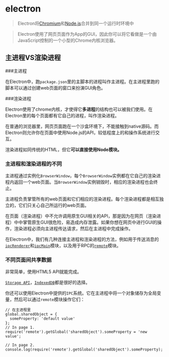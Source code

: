 # electron

> Electron将[Chromium](https://www.chromium.org/Home)和[Node.js](https://nodejs.org/)合并到同一个运行时环境中

> Electron使用了网页页面作为App的GUI，因此你可以将它看做是一个由JavaScript控制的一个小型的Chrome内核浏览器。

## 主进程VS渲染进程

###主进程

在Electron中，跑`package.json`里的主脚本的进程叫作主进程。在主进程里跑的脚本可以通过创建web页面的窗口来扮演GUI角色。

###渲染进程

Electron使用了chrome内核，才使得它**多进程**的结构也可以被我们使用。在Electron里的每个页面都有它自己的进程，叫作渲染进程。

在普通的浏览器里，网页页面跑在一个沙盒环境下，不能接触到native源码。而Electron则允许你在页面中使用Node.js的API，较低程度上的和操作系统进行交互。

渲染进程如同传统的HTML，但它**可以直接使用Node模块。**

### 主进程和渲染进程的不同

主进程通过实例化`BrowserWindow`，每个`BrowserWindow`实例都在它自己的渲染进程内返回一个web页面。当`BrowserWindow`实例销毁时，相应的渲染进程也会终止。

主进程负责掌管所有的web页面和它们相应的渲染进程。每个渲染进程都是相互独立的，它们只关心自己所运行的web页面。

在页面（渲染进程）中不允许调用原生GUI相关的API，那是因为在网页（渲染进程）中中掌管原生GUI很危险，易造成内存泄露。如果你想在网页中进行GUI的操作，渲染进程必须向主进程传达请求，然后在主进程中完成操作。

在Electron中，我们有几种连接主进程和渲染进程的方法，例如用于传送消息的[`ipcRenderer`](https://github.com/heyunjiang/electron/blob/master/docs/api/ipc-renderer.md)和[`ipcMain`](https://github.com/heyunjiang/electron/blob/master/docs/api/ipc-main.md)模块，以及用于RPC的[`remote`](https://github.com/heyunjiang/electron/blob/master/docs/api/remote.md)模块。

### 不同页面间共享数据

非常简单，使用HTML5 API就能完成。

[`Storage API`](https://developer.mozilla.org/en-US/docs/Web/API/Storage)，[`IndexedDB`](https://developer.mozilla.org/en-US/docs/Web/API/IndexedDB_API)都是很好的选择。

你还可以使用Electron中提供的`IPC`系统。它在主进程中将一个对象储存为全局变量，然后可以通过`remote`模块操作它们：

```
// 在主进程里
global.sharedObject = {
  someProperty: 'default value'
};
// In page 1.
require('remote').getGlobal('sharedObject').someProperty = 'new value';

// In page 2.
console.log(require('remote').getGlobal('sharedObject').someProperty);
```